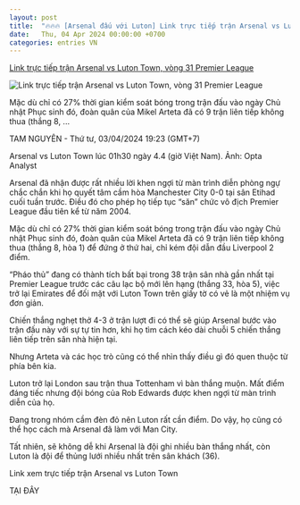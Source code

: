 ```yaml
---
layout: post
title:  "🔥🔥🔥 [Arsenal đấu với Luton] Link trực tiếp trận Arsenal vs Luton Town, vòng 31 Premier League"
date:   Thu, 04 Apr 2024 00:00:00 +0700
categories: entries VN
---
```

[Link trực tiếp trận Arsenal vs Luton Town, vòng 31 Premier League](https://laodong.vn/bong-da-quoc-te/link-truc-tiep-tran-arsenal-vs-luton-town-vong-31-premier-league-1323076.ldo)

![Link trực tiếp trận Arsenal vs Luton Town, vòng 31 Premier League](https://media-cdn-v2.laodong.vn/storage/newsportal/2024/4/3/1323076/Arsenal-Vs-Luton-Tow.jpg?w=800&h=420&crop=auto&scale=both)

Mặc dù chỉ có 27% thời gian kiểm soát bóng trong trận đấu vào ngày Chủ nhật Phục sinh đó, đoàn quân của Mikel Arteta đã có 9 trận liên tiếp không thua (thắng 8, ...

TAM NGUYÊN - Thứ tư, 03/04/2024 19:23 (GMT+7)

Arsenal vs Luton Town lúc 01h30 ngày 4.4 (giờ Việt Nam). Ảnh: Opta Analyst

Arsenal đã nhận được rất nhiều lời khen ngợi từ màn trình diễn phòng ngự chắc chắn khi họ quyết tâm cầm hòa Manchester City 0-0 tại sân Etihad cuối tuần trước. Điều đó cho phép họ tiếp tục “săn” chức vô địch Premier League đầu tiên kể từ năm 2004.

Mặc dù chỉ có 27% thời gian kiểm soát bóng trong trận đấu vào ngày Chủ nhật Phục sinh đó, đoàn quân của Mikel Arteta đã có 9 trận liên tiếp không thua (thắng 8, hòa 1) để đứng ở thứ hai, chỉ kém đội dẫn đầu Liverpool 2 điểm.

“Pháo thủ” đang có thành tích bất bại trong 38 trận sân nhà gần nhất tại Premier League trước các câu lạc bộ mới lên hạng (thắng 33, hòa 5), việc trở lại Emirates để đối mặt với Luton Town trên giấy tờ có vẻ là một nhiệm vụ đơn giản.

Chiến thắng nghẹt thở 4-3 ở trận lượt đi có thể sẽ giúp Arsenal bước vào trận đấu này với sự tự tin hơn, khi họ tìm cách kéo dài chuỗi 5 chiến thắng liên tiếp trên sân nhà hiện tại.

Nhưng Arteta và các học trò cũng có thể nhìn thấy điều gì đó quen thuộc từ phía bên kia.

Luton trở lại London sau trận thua Tottenham vì bàn thắng muộn. Mất điểm đáng tiếc nhưng đội bóng của Rob Edwards được khen ngợi từ màn trình diễn của họ.

Đang trong nhóm cầm đèn đỏ nên Luton rất cần điểm. Do vậy, họ cũng có thể học cách mà Arsenal đã làm với Man City.

Tất nhiên, sẽ không dễ khi Arsenal là đội ghi nhiều bàn thắng nhất, còn Luton là đội để thủng lưới nhiều nhất trên sân khách (36).

Link xem trực tiếp trận Arsenal vs Luton Town

TẠI ĐÂY

